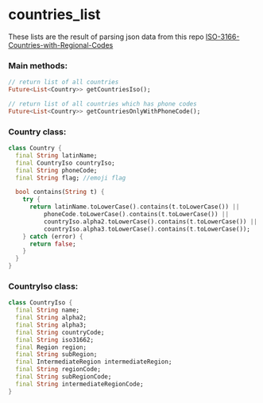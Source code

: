 # countries_list

These lists are the result of parsing json data from this repo [ISO-3166-Countries-with-Regional-Codes](https://github.com/lukes/ISO-3166-Countries-with-Regional-Codes)

### **Main methods:**
```dart
// return list of all countries
Future<List<Country>> getCountriesIso();
```

```dart
// return list of all countries which has phone codes
Future<List<Country>> getCountriesOnlyWithPhoneCode();
```

### **Country class:**
```dart
class Country {
  final String latinName;
  final CountryIso countryIso;
  final String phoneCode;
  final String flag; //emoji flag

  bool contains(String t) {
    try {
      return latinName.toLowerCase().contains(t.toLowerCase()) ||
          phoneCode.toLowerCase().contains(t.toLowerCase()) ||
          countryIso.alpha2.toLowerCase().contains(t.toLowerCase()) ||
          countryIso.alpha3.toLowerCase().contains(t.toLowerCase());
    } catch (error) {
      return false;
    }
  }
}
```

### **CountryIso class:**
```dart
class CountryIso {
  final String name;
  final String alpha2;
  final String alpha3;
  final String countryCode;
  final String iso31662;
  final Region region;
  final String subRegion;
  final IntermediateRegion intermediateRegion;
  final String regionCode;
  final String subRegionCode;
  final String intermediateRegionCode;
}
```
